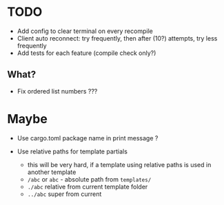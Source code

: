 # TODO

-   Add config to clear terminal on every recompile
-   Client auto reconnect: try frequently, then after (10?) attempts, try less frequently
-   Add tests for each feature (compile check only?)

## What?

-   Fix ordered list numbers ???

# Maybe

-   Use cargo.toml package name in print message ?

-   Use relative paths for template partials
    -   this will be very hard, if a template using relative paths is used in another template
    -   `/abc` or `abc` - absolute path from `templates/`
    -   `./abc` relative from current template folder
    -   `../abc` super from current
